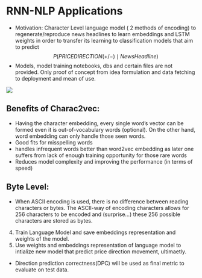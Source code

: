 # RNN-NLP Applications
- Motivation: Character Level language model ( 2 methods of encoding) to regenerate/reproduce news headlines to learn embeddings and LSTM weights 
              in order to transfer its learning to classification models that aim to predict $$P(PRICE DIRECTION(+/-) \mid NewsHeadline)$$
- Models, model training notebooks, dbs and certain files are not provided. Only proof of concept from idea formulation and data fetching to deployment and mean of use.
 <img src="https://latex.codecogs.com/gif.latex?P(s | O_t )=\text { Probability of a sensor reading value when sleep onset is observed at a time bin } t " />
 
## Benefits of Charac2vec:
- Having the character embedding, every single word’s vector can be formed even it is out-of-vocabulary words (optional). On the other hand, word embedding can only handle those seen words.
- Good fits for misspelling words
- handles infrequent words better than word2vec embedding as later one suffers from lack of enough training opportunity for those rare words
- Reduces model complexity and improving the performance (in terms of speed)

## Byte Level:
- When ASCII encoding is used, there is no difference between reading characters or bytes. The ASCII-way of encoding characters allows for 256 characters to be encoded and (surprise…) these 256 possible characters are stored as bytes.
4. Train Language Model and save embeddings representation and weights of the model.
5. Use weights and embeddings representation of language model to intialize new model that predict price direction movement, ultimaetly.
- Direction prediction correctness(DPC) will be used as final metric to evaluate on test data.
